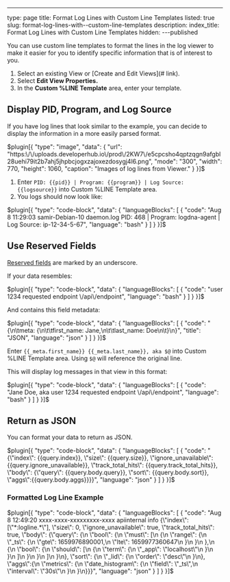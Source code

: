 ---
type: page
title: Format Log Lines with  Custom Line Templates
listed: true
slug: format-log-lines-with--custom-line-templates
description: 
index_title: Format Log Lines with  Custom Line Templates
hidden: 
---published

You can use custom line templates to format the lines in the log viewer to make it easier for you to identify specific information that is of interest to you. 

1. Select an existing View or [Create and Edit Views](# link).
2. Select **Edit View Properties.**
3. In the **Custom %LINE Template** area, enter your template.

## Display PID, Program, and Log Source

If you have log lines that look similar to the example, you can decide to display the information in a more easily parsed format.

$plugin[{
    "type": "image",
    "data": {
        "url": "https:\/\/uploads.developerhub.io\/prod\/2KW7\/e5cpcsho4qptzqgn9afgbl28uehi79it2b7ahj5jhpbcjogxzajoxezdosygj4l6.png",
        "mode": "300",
        "width": 770,
        "height": 1060,
        "caption": "Images of log lines from Viewer."
    }
}]$

1. Enter `PID: {{pid}} | Program: {{program}} | Log Source: {{logsource}}` into Custom %LINE Template area.
2. You logs should now look like:

$plugin[{
    "type": "code-block",
    "data": {
        "languageBlocks": [
            {
                "code": "Aug 8 11:29:03 samir-Debian-10 daemon.log PID: 468 | Program: logdna-agent | Log Source: ip-12-34-5-67",
                "language": "bash"
            }
        ]
    }
}]$

## Use Reserved Fields

[Reserved fields](/docs/log-parsing) are marked by an underscore. 

If your data resembles: 

$plugin[{
    "type": "code-block",
    "data": {
        "languageBlocks": [
            {
                "code": "user 1234 requested endpoint \/api\/endpoint",
                "language": "bash"
            }
        ]
    }
}]$

And contains this field metadata:

$plugin[{
    "type": "code-block",
    "data": {
        "languageBlocks": [
            {
                "code": "{\n\tmeta: {\n\t\tfirst_name: Jane,\n\t\tlast_name: Doe\n\t}\n}",
                "title": "JSON",
                "language": "json"
            }
        ]
    }
}]$

Enter `{{_meta.first_name}} {{_meta.last_name}}, aka $@`  into Custom %LINE Template area. Using `$@`  will reference the original line.

This will display log messages in that view in this format:

$plugin[{
    "type": "code-block",
    "data": {
        "languageBlocks": [
            {
                "code": "Jane Doe, aka user 1234 requested endpoint \/api\/endpoint",
                "language": "bash"
            }
        ]
    }
}]$

## Return as JSON

You can format your data to return as JSON.

$plugin[{
    "type": "code-block",
    "data": {
        "languageBlocks": [
            {
                "code": "{\"index\": {{query.index}}, \"size\": {{query.size}}, \"ignore_unavailable\": {{query.ignore_unavailable}}, \"track_total_hits\": {{query.track_total_hits}}, \"body\": {\"query\": {{query.body.query}}, \"sort\": {{query.body.sort}}, \"aggs\":{{query.body.aggs}}}}",
                "language": "json"
            }
        ]
    }
}]$

### Formatted Log Line Example

$plugin[{
    "type": "code-block",
    "data": {
        "languageBlocks": [
            {
                "code": "Aug 8 12:49:20  xxxx-xxxx-xxxxxxxxx-xxxx  apiinternal info  {\"index\": [\"*:logline.*\"], \"size\": 0, \"ignore_unavailable\": true, \"track_total_hits\": true, \"body\": {\"query\": {\n  \"bool\": {\n    \"must\": [\n      {\n        \"range\": {\n          \"_ts\": {\n            \"gte\": 1659976890001,\n            \"lte\": 1659977360647\n          }\n        }\n      },\n      {\n        \"bool\": {\n          \"should\": [\n            {\n              \"term\": {\n                \"_app\": \"localhost\"\n              }\n            }\n          ]\n        }\n      }\n    ]\n  }\n}, \"sort\": {\n  \"_lid\": {\n    \"order\": \"desc\"\n  }\n}, \"aggs\":{\n  \"metrics\": {\n    \"date_histogram\": {\n      \"field\": \"_ts\",\n      \"interval\": \"30s\"\n    }\n  }\n}}}",
                "language": "json"
            }
        ]
    }
}]$

